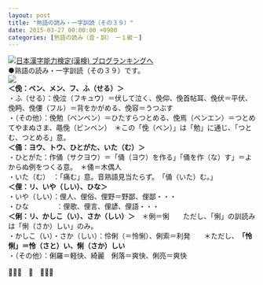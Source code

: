 ```yaml
---
layout: post
title: "熟語の読み・一字訓読（その３９）"
date: 2015-03-27 00:00:00 +0900
categories: [熟語の読み（音・訓）　ー１級－]
---
```


[![](/syuusyuu9701/assets/images/熟語の読み・一字訓読（その３９）-br_c_3028_1.gif)](http://blog.with2.net/link.php?1659096:3028 "日本漢字能力検定(漢検) ブログランキングへ")[日本漢字能力検定(漢検) ブログランキングへ](http://blog.with2.net/link.php?1659096:3028)  
●熟語の読み・一字訓読（その３９）です。  
![](/syuusyuu9701/assets/images/熟語の読み・一字訓読（その３９）-f513c8a666432950c4ac1d1e2c72f662.png)  
**＜俛：ベン、メン、フ、ふ（せる）＞**  
・ふ（せる）：俛泣（フキュウ）＝伏して泣く、俛仰、俛首帖耳、俛伏＝平伏、俛眄、俛僂（フル）＝背をかがめる、俛容＝うつぶす  
・（その他）：俛勉（ベンベン）＝ひたすらつとめる、俛焉（ベンエン）＝つとめてやまぬさま、黽俛（ビンベン）　＊この「俛（ベン）」は「勉」に通じ、「つとむ、つとめる」意。  
**＜俑：ヨウ、トウ、ひとがた、いた（む）＞**  
・ひとがた：作俑（サクヨウ）＝「俑（ヨウ）を作る」「俑を作（な）す」＝よからぬ例をつくる意。　＊俑＝木偶人  
・いた（む）　：「痛む」意。音熟語見当たらず。　「俑（いた）む。」  
**＜俚：リ、いや（しい）、ひな＞**  
・いや（しい）：俚人、俚俗、俚野＝野鄙、俚鄙・・・  
・ひな　　　　：俚歌、俚言、俚諺、俚語・・・  
**＜俐：リ、かしこ（い）、さか（しい）＞**　＊俐＝悧　　ただし、「悧」の訓読みは「悧（さか）しい」のみ。  
・かしこ（い）・さか（しい）：伶俐（＝怜悧）、俐索＝利発　　＊ただし、　**「怜悧」＝怜（さと）い、悧（さか）しい**  
・（その他）：俐羅＝軽快、綺麗　俐落＝爽快、俐亮＝爽快  
  
👋👋👋　🐑　👋👋👋  
  